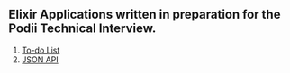 ## Elixir Applications written in preparation for the Podii Technical Interview.

1. [To-do List](https://github.com/AndrewMbugua/Elixir-Apps/tree/master/live_view_todos)
2. [JSON API](https://github.com/AndrewMbugua/Elixir-Apps/tree/master/project_management_example)
